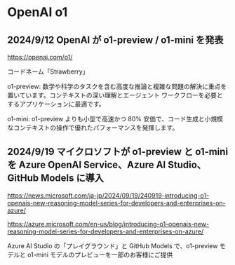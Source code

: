 # OpenAI o1

## 2024/9/12 OpenAI が o1-preview / o1-mini を発表

https://openai.com/o1/

コードネーム「Strawberry」

o1-preview: 数学や科学のタスクを含む高度な推論と複雑な問題の解決に重点を置いています。コンテキストの深い理解とエージェント ワークフローを必要とするアプリケーションに最適です。

o1-mini: o1-preview よりも小型で高速かつ 80% 安価で、コード生成と小規模なコンテキストの操作で優れたパフォーマンスを発揮します。


## 2024/9/19 マイクロソフトが o1-preview と o1-mini を Azure OpenAI Service、Azure AI Studio、GitHub Models に導入

https://news.microsoft.com/ja-jp/2024/09/19/240919-introducing-o1-openais-new-reasoning-model-series-for-developers-and-enterprises-on-azure/

https://azure.microsoft.com/en-us/blog/introducing-o1-openais-new-reasoning-model-series-for-developers-and-enterprises-on-azure/

Azure AI Studio の「プレイグラウンド」と GitHub Models で、o1-preview モデルと o1-mini モデルのプレビューを一部のお客様にご提供
